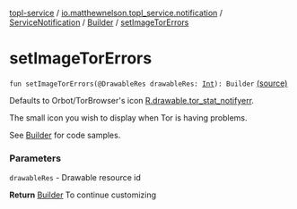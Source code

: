 [topl-service](../../../index.md) / [io.matthewnelson.topl_service.notification](../../index.md) / [ServiceNotification](../index.md) / [Builder](index.md) / [setImageTorErrors](./set-image-tor-errors.md)

# setImageTorErrors

`fun setImageTorErrors(@DrawableRes drawableRes: `[`Int`](https://kotlinlang.org/api/latest/jvm/stdlib/kotlin/-int/index.html)`): Builder` [(source)](https://github.com/05nelsonm/TorOnionProxyLibrary-Android/blob/master/topl-service/src/main/java/io/matthewnelson/topl_service/notification/ServiceNotification.kt#L245)

Defaults to Orbot/TorBrowser's icon [R.drawable.tor_stat_notifyerr](#).

The small icon you wish to display when Tor is having problems.

See [Builder](index.md) for code samples.

### Parameters

`drawableRes` - Drawable resource id

**Return**
[Builder](index.md) To continue customizing

